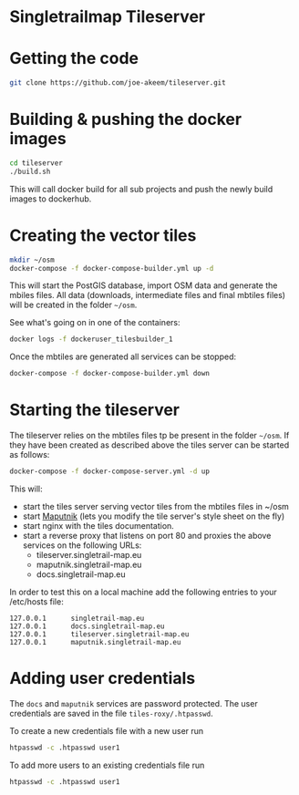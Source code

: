 # Singletrailmap Tileserver

# Getting the code
```bash
git clone https://github.com/joe-akeem/tileserver.git
```

# Building & pushing the docker images
```bash
cd tileserver
./build.sh
```

This will call docker build for all sub projects and push the newly build images to dockerhub.

# Creating the vector tiles
```bash
mkdir ~/osm
docker-compose -f docker-compose-builder.yml up -d
```

This will start the PostGIS database, import OSM data and generate the mbiles files. All data (downloads,
intermediate files and final mbtiles files) will be created in the folder `~/osm`.

See what's going on in one of the containers:
```bash
docker logs -f dockeruser_tilesbuilder_1
```

Once the mbtiles are generated all services can be stopped:
```bash
docker-compose -f docker-compose-builder.yml down
```

# Starting the tileserver
The tileserver relies on the mbtiles files tp be present in the folder `~/osm`. If they have been created as described
above the tiles server can be started as follows: 

```bash
docker-compose -f docker-compose-server.yml -d up
```

This will:
* start the tiles server serving vector tiles from the mbtiles files in ~/osm
* start [Maputnik](https://maputnik.github.io/) (lets you modify the tile server's style sheet on the fly)
* start nginx with the tiles documentation.
* start a reverse proxy that listens on port 80 and proxies the above services on the following URLs:
    * tileserver.singletrail-map.eu
    * maputnik.singletrail-map.eu
    * docs.singletrail-map.eu

In order to test this on a local machine add the following entries to your /etc/hosts file:
```
127.0.0.1      singletrail-map.eu
127.0.0.1      docs.singletrail-map.eu
127.0.0.1      tileserver.singletrail-map.eu
127.0.0.1      maputnik.singletrail-map.eu
```   

# Adding user credentials

The `docs` and `maputnik` services are password protected. The user credentials are saved in the file `tiles-roxy/.htpasswd`.

To create a new credentials file with a new user run

```bash
htpasswd -c .htpasswd user1
```

To add more users to an existing credentials file run

```bash
htpasswd -c .htpasswd user1
```